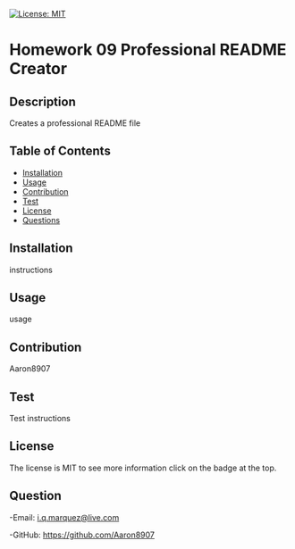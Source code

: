 [![License: MIT](https://img.shields.io/badge/License-MIT-blue.svg)](https://choosealicense.com/licenses/mit/)
# Homework 09 Professional README Creator
## Description
Creates a professional README file
## Table of Contents
- [Installation](#installation)
- [Usage](#usage)
- [Contribution](#contribution)
- [Test](#test)
- [License](#license)
- [Questions](#questions)
## Installation
instructions
## Usage
usage
## Contribution
Aaron8907
## Test
Test instructions
## License
The license is MIT to see more information click on the badge at the top.
## Question
-Email: i.q.marquez@live.com

-GitHub: https://github.com/Aaron8907
